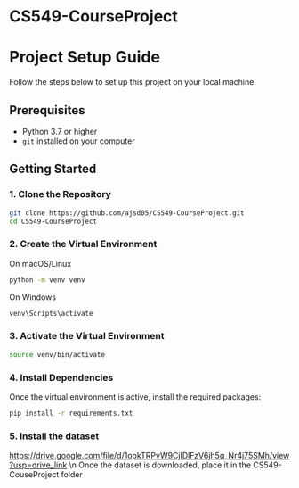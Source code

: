 # CS549-CourseProject
# Project Setup Guide

Follow the steps below to set up this project on your local machine.

## Prerequisites

- Python 3.7 or higher
- `git` installed on your computer

## Getting Started

### 1. Clone the Repository

```bash
git clone https://github.com/ajsd05/CS549-CourseProject.git
cd CS549-CourseProject
```

### 2. Create the Virtual Environment

On macOS/Linux
```bash
python -m venv venv
```

On Windows
```cmd
venv\Scripts\activate
```

### 3. Activate the Virtual Environment
```bash
source venv/bin/activate
```

### 4. Install Dependencies

Once the virtual environment is active, install the required packages:
```bash
pip install -r requirements.txt
```
### 5. Install the dataset
https://drive.google.com/file/d/1opkTRPvW9CjIDlFzV6jh5q_Nr4j75SMh/view?usp=drive_link \n
Once the dataset is downloaded, place it in the CS549-CouseProject folder

